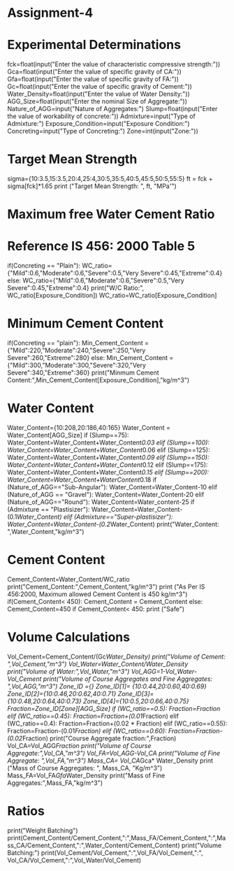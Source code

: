 # Assignment-4
# Experimental Determinations
fck=float(input("Enter the value of characteristic compressive strength:"))
Gca=float(input("Enter the value of specific gravity of CA:"))
Gfa=float(input("Enter the value of specific gravity of FA:"))
Gc=float(input("Enter the value of specific gravity of Cement:"))
Water_Density=float(input("Enter the value of Water Density:"))
AGG_Size=float(input("Enter the nominal Size of Aggregate:"))
Nature_of_AGG=input("Nature of Aggregates:")
Slump=float(input("Enter the value of workability of concrete:"))
Admixture=input("Type of Admixture:")
Exposure_Condition=input("Exposure Condition:")
Concreting=input("Type of Concreting:")
Zone=int(input("Zone:"))
# Target Mean Strength
sigma={10:3.5,15:3.5,20:4,25:4,30:5,35:5,40:5,45:5,50:5,55:5}
ft = fck + sigma[fck]*1.65
print ("Target Mean Strength: ", ft, "MPa'")
# Maximum free Water Cement Ratio
# Reference IS 456: 2000 Table 5

if(Concreting == "Plain"):
  WC_ratio={"Mild":0.6,"Moderate":0.6,"Severe":0.5,"Very Severe":0.45,"Extreme":0.4}
else:
  WC_ratio={"Mild":0.6,"Moderate":0.6,"Severe":0.5,"Very Severe":0.45,"Extreme":0.4}
  print("W/C Ratio:", WC_ratio[Exposure_Condition])
  WC_ratio=WC_ratio[Exposure_Condition]
# Minimum Cement Content
if(Concreting == "plain"):
  Min_Cement_Content = {"Mild":220,"Moderate":240,"Severe":250,"Very Severe":260,"Extreme":280}
else:
  Min_Cement_Content = {"Mild":300,"Moderate":300,"Severe":320,"Very Severe":340,"Extreme":360}
  print("Minmum Cement Content:",Min_Cement_Content[Exposure_Condition],"kg/m^3")
# Water Content
Water_Content={10:208,20:186,40:165}
Water_Content = Water_Content[AGG_Size]
if (Slump==75):
  Water_Content=Water_Content+Water_Content*0.03
elif (Slump==100):
  Water_Content=Water_Content+Water_Content*0.06
elif (Slump==125):
  Water_Content=Water_Content+Water_Content*0.09
elif (Slump==150):
  Water_Content=Water_Content+Water_Content*0.12
elif (Slump==175):
  Water_Content=Water_Content+Water_Content*0.15
elif (Slump==200):
  Water_Content=Water_Content+WaterContent*0.18
if (Nature_of_AGG=="Sub-Angular"):
  Water_Content=Water_Content-10
elif (Nature_of_AGG == "Gravel"):
  Water_Content=Water_Content-20
elif (Nature_of_AGG=="Round"):
  Water_Content=Water_content-25
if (Admixture == "Plastisizer"):
  Water_Content=Water_Content-(0.1*Water_Content)
elif (Admixture=="Super-plastisizer"):
  Water_Content=Water_Content-(0.2*Water_Content)
print("Water_Content: ",Water_Content,"kg/m^3")
# Cement Content
Cement_Content=Water_Content/WC_ratio
print("Cement_Content:",Cement_Content,"kg/m^3")
print ("As Per IS 456:2000, Maximum allowed Cement Content is 450 kg/m^3")
if(Cement_Content< 450):
  Cement_Content = Cement_Content
else:
  Cement_Content=450
if Cement_Content< 450:
    print ("Safe")
# Volume Calculations
Vol_Cement=Cement_Content/(Gc*Water_Density)
print("Volume of Cement: ",Vol_Cement,"m^3")
Vol_Water=Water_Content/Water_Density
print("Volume of Water:",Vol_Water,"m^3")
Vol_AGG=1-Vol_Water-Vol_Cement
print("Volume of Course Aggregates and Fine Aggregates: ",Vol_AGG,"m^3")
Zone_ID ={}
Zone_ID[1]= {10:0.44,20:0.60,40:0.69}
Zone_ID[2]={10:0.46,20:0.62,40:0.71}
Zone_ID[3]={10:0.48,20:0.64,40:0.73}
Zone_ID[4]={10:0.5,20:0.66,40:0.75}
Fraction=Zone_ID[Zone][AGG_Size]
if (WC_ratio==0.5):
  Fraction=Fraction
elif (WC_ratio==0.45):
  Fraction=Fraction+(0.01*Fraction)
elif (WC_ratio==0.4):
  Fraction=Fraction+(0.02 * Fraction)
elif (WC_ratio==0.55):
  Fraction=Fraction-(0.01*Fraction)
elif (WC_ratio==0.60):
  Fraction=Fraction-(0.02*Fraction)
print("Course Aggregate fraction:",Fraction)
Vol_CA=Vol_AGG*Fraction
print("Volume of Course Aggregate:",Vol_CA,"m^3")
Vol_FA=Vol_AGG-Vol_CA
print("Volume of Fine Aggregate: ",Vol_FA,"m^3")
Mass_CA= Vol_CA*Gca* Water_Density
print ("Mass of Course Aggregates: ", Mass_CA, "Kg/m^3")
Mass_FA=Vol_FA*Gfa*Water_Density
print("Mass of Fine Aggregates:",Mass_FA,"kg/m^3")
# Ratios
print("Weight Batching")
print(Cement_Content/Cement_Content,":",Mass_FA/Cement_Content,":",Mass_CA/Cement_Content,":",Water_Content/Cement_Content)
print("Volume Batching:")
print(Vol_Cement/Vol_Cement,":",Vol_FA/Vol_Cement,":", Vol_CA/Vol_Cement,":",Vol_Water/Vol_Cement)
